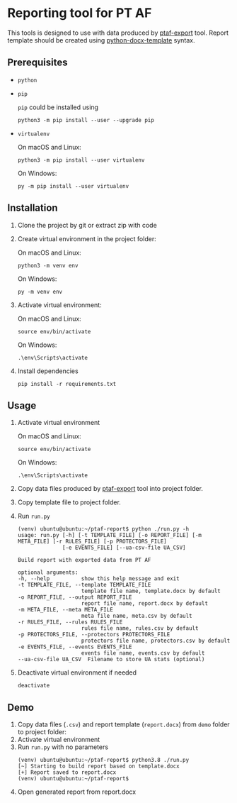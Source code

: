 # Reporting tool for PT AF
This tools is designed to use with data produced by [ptaf-export](https://github.com/b4bay/ptaf-export) tool.
Report template should be created using [python-docx-template](https://docxtpl.readthedocs.io/en/latest/) syntax.

## Prerequisites
+ `python`
+ `pip`

    `pip` could be installed using
    ```
    python3 -m pip install --user --upgrade pip
    ``` 
+ `virtualenv`

    On macOS and Linux:
    ```
    python3 -m pip install --user virtualenv
    ```
    On Windows:
    ```
    py -m pip install --user virtualenv
    ```
## Installation
1. Clone the project by git or extract zip with code
2. Create virtual environment in the project folder:

    On macOS and Linux:
    
    ```
    python3 -m venv env
    ```
    On Windows:
    ```
    py -m venv env
    ```
3. Activate virtual environment:

    On macOS and Linux:
    ```
    source env/bin/activate
    ```
    On Windows:
    ```
    .\env\Scripts\activate
    ```
4. Install dependencies

    ```
    pip install -r requirements.txt
    ``` 
## Usage
1. Activate virtual environment

    On macOS and Linux:
    ```
    source env/bin/activate
    ```
    On Windows:
    ```
    .\env\Scripts\activate
    ```
2. Copy data files produced by [ptaf-export](https://github.com/b4bay/ptaf-export) tool into project folder.
3. Copy template file to project folder.
4. Run `run.py`

    ```
    (venv) ubuntu@ubuntu:~/ptaf-report$ python ./run.py -h
    usage: run.py [-h] [-t TEMPLATE_FILE] [-o REPORT_FILE] [-m META_FILE] [-r RULES_FILE] [-p PROTECTORS_FILE]
                  [-e EVENTS_FILE] [--ua-csv-file UA_CSV]
    
    Build report with exported data from PT AF
    
    optional arguments:
    -h, --help          show this help message and exit
    -t TEMPLATE_FILE, --template TEMPLATE_FILE
                        template file name, template.docx by default
    -o REPORT_FILE, --output REPORT_FILE
                        report file name, report.docx by default
    -m META_FILE, --meta META_FILE
                        meta file name, meta.csv by default
    -r RULES_FILE, --rules RULES_FILE
                        rules file name, rules.csv by default
    -p PROTECTORS_FILE, --protectors PROTECTORS_FILE
                        protectors file name, protectors.csv by default
    -e EVENTS_FILE, --events EVENTS_FILE
                        events file name, events.csv by default
    --ua-csv-file UA_CSV  Filename to store UA stats (optional)
    ```

5. Deactivate virtual environment if needed

    ```
    deactivate
    ```

## Demo
1. Copy data files (`.csv`) and report template (`report.docx`) from `demo` folder to project folder:
2. Activate virtual environment
3. Run `run.py` with no parameters
    ```
    (venv) ubuntu@ubuntu:~/ptaf-report$ python3.8 ./run.py 
    [~] Starting to build report based on template.docx
    [+] Report saved to report.docx
    (venv) ubuntu@ubuntu:~/ptaf-report$ 
    ```
4. Open generated report from report.docx